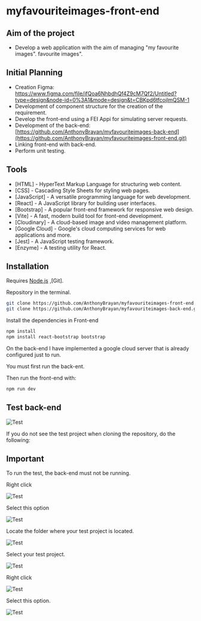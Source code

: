 # myfavouriteimages-front-end
## Aim of the project

- Develop a web application with the aim of managing "my favourite images". favourite images".

## Initial Planning
- Creation Figma: https://www.figma.com/file/ifQoa6NhbdhQf4Z9cM7Qf2/Untitled?type=design&node-id=0%3A1&mode=design&t=CBKpd6tfcojlmQSM-1
- Development of component structure for the creation of the requirement.
- Develop the front-end using a FEI Appi for simulating server requests.
- Development of the back-end: [https://github.com/AnthonyBrayan/myfavouriteimages-back-end](https://github.com/AnthonyBrayan/myfavouriteimages-front-end.git)
- Linking front-end with back-end.
- Perform unit testing.

## Tools
- [HTML] - HyperText Markup Language for structuring web content.
- [CSS] - Cascading Style Sheets for styling web pages.
- [JavaScript] - A versatile programming language for web development.
- [React] - A JavaScript library for building user interfaces.
- [Bootstrap] - A popular front-end framework for responsive web design.
- [Vite] - A fast, modern build tool for front-end development.
- [Cloudinary] - A cloud-based image and video management platform.
- [Google Cloud] - Google's cloud computing services for web applications and more.
- [Jest] - A JavaScript testing framework.
- [Enzyme] - A testing utility for React.



## Installation

Requires [Node.js](https://nodejs.org/) ,[Git].

Repository in the terminal.
```sh
git clone https://github.com/AnthonyBrayan/myfavouriteimages-front-end.git
git clone https://github.com/AnthonyBrayan/myfavouriteimages-back-end.git
```
Install the dependencies in Front-end

```sh
npm install
npm install react-bootstrap bootstrap
```
On the back-end I have implemented a google cloud server that is already configured just to run.

You must first run the back-ent.

Then run the front-end with:

```sh
npm run dev
```
## Test back-end

![Test](https://res.cloudinary.com/dipahj9kx/image/upload/v1699388039/Images/Proyect%20imagen/suewuy2vsnrhmezn4jht.png)

If you do not see the test project when cloning the repository, do the following:

## Important
To run the test, the back-end must not be running.

Right click

![Test](https://res.cloudinary.com/dipahj9kx/image/upload/v1699388502/Images/Proyect%20imagen/ava4nagmdvsoqwt8oefq.png)

Select this option

![Test](https://res.cloudinary.com/dipahj9kx/image/upload/v1699388503/Images/Proyect%20imagen/nbekbdjovol9mw34ngkw.png)

Locate the folder where your test project is located.

![Test](https://res.cloudinary.com/dipahj9kx/image/upload/v1699388502/Images/Proyect%20imagen/w3xhlfmtulw9qjbhhpke.png)

Select your test project.

![Test](https://res.cloudinary.com/dipahj9kx/image/upload/v1699388502/Images/Proyect%20imagen/mau4e7fkl4jcfhoa4wst.png)

Right click

![Test](https://res.cloudinary.com/dipahj9kx/image/upload/v1699388503/Images/Proyect%20imagen/kydzwk83njgotyf3umro.png)

Select this option.

![Test](https://res.cloudinary.com/dipahj9kx/image/upload/v1699388933/Images/Proyect%20imagen/anconhsokhzyvm92xl6r.png)








